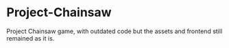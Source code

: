# Project-Chainsaw
Project Chainsaw game, with outdated code but the assets and frontend still remained as it is.
